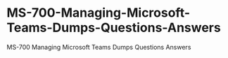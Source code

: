 # MS-700-Managing-Microsoft-Teams-Dumps-Questions-Answers
MS-700 Managing Microsoft Teams Dumps Questions Answers
